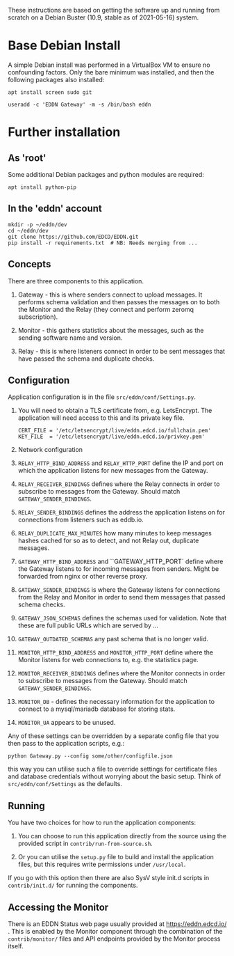 These instructions are based on getting the software up and running from
scratch on a Debian Buster (10.9, stable as of 2021-05-16) system.

# Base Debian Install
A simple Debian install was performed in a VirtualBox VM to ensure no
confounding factors.  Only the bare minimum was installed, and then the
following packages also installed:

    apt install screen sudo git

    useradd -c 'EDDN Gateway' -m -s /bin/bash eddn

# Further installation

## As 'root'

Some additional Debian packages and python modules are required:

    apt install python-pip

## In the 'eddn' account

    mkdir -p ~/eddn/dev
    cd ~/eddn/dev
    git clone https://github.com/EDCD/EDDN.git
    pip install -r requirements.txt  # NB: Needs merging from ...

## Concepts
There are three components to this application.

1. Gateway - this is where senders connect to upload messages.  It performs
   schema validation and then passes the messages on to both the Monitor and
   the Relay (they connect and perform zeromq subscription).

1. Monitor - this gathers statistics about the messages, such as the sending
   software name and version.

1. Relay - this is where listeners connect in order to be sent messages that
   have passed the schema and duplicate checks.

## Configuration
Application configuration is in the file `src/eddn/conf/Settings.py`.

1. You will need to obtain a TLS certificate from, e.g. LetsEncrypt.  The
   application will need access to this and its private key file.

       CERT_FILE = '/etc/letsencrypt/live/eddn.edcd.io/fullchain.pem'
       KEY_FILE  = '/etc/letsencrypt/live/eddn.edcd.io/privkey.pem'

1. Network configuration
  1. `RELAY_HTTP_BIND_ADDRESS` and `RELAY_HTTP_PORT` define the IP and port on
     which the application listens for new messages from the Gateway.
  1. `RELAY_RECEIVER_BINDINGS` defines where the Relay connects in order to
     subscribe to messages from the Gateway.  Should match
     `GATEWAY_SENDER_BINDINGS`.
  1. `RELAY_SENDER_BINDINGS` defines the address the application listens on
     for connections from listeners such as eddb.io.
  1. `RELAY_DUPLICATE_MAX_MINUTES` how many minutes to keep messages hashes
     cached for so as to detect, and not Relay out, duplicate messages.
  1. `GATEWAY_HTTP_BIND_ADDRESS` and ``GATEWAY_HTTP_PORT` define where the
     Gateway listens to for incoming messages from senders.  Might be
     forwarded from nginx or other reverse proxy.
  1. `GATEWAY_SENDER_BINDINGS` is where the Gateway listens for connections
     from the Relay and Monitor in order to send them messages that passed
     schema checks.
  1. `GATEWAY_JSON_SCHEMAS` defines the schemas used for validation.  Note
     that these are full public URLs which are served by ...
  1. `GATEWAY_OUTDATED_SCHEMAS` any past schema that is no longer valid.
  1. `MONITOR_HTTP_BIND_ADDRESS` and `MONITOR_HTTP_PORT` define where the
     Monitor listens for web connections to, e.g. the statistics page.
  1. `MONITOR_RECEIVER_BINDINGS` defines where the Monitor connects in order to
     subscribe to messages from the Gateway.  Should match
     `GATEWAY_SENDER_BINDINGS`.
  1. `MONITOR_DB` - defines the necessary information for the application to
     connect to a mysql/mariadb database for storing stats.
  1. `MONITOR_UA` appears to be unused.

Any of these settings can be overridden by a separate config file that you
then pass to the application scripts, e.g.:

	python Gateway.py --config some/other/configfile.json

this way you can utilise such a file to override settings for certificate
files and database credentials without worrying about the basic setup.  Think
of `src/eddn/conf/Settings` as the defaults.

## Running
You have two choices for how to run the application components:

1. You can choose to run this application directly from the source using the
  provided script in `contrib/run-from-source.sh`.

1. Or you can utilise the `setup.py` file to build and install the application
   files, but this requires write permissions under `/usr/local`.

  If you go with this option then there are also SysV style init.d scripts in
  `contrib/init.d/` for running the components.

## Accessing the Monitor
There is an EDDN Status web page usually provided at https://eddn.edcd.io/ .
This is enabled by the Monitor component through the combination of the
`contrib/monitor/` files and API endpoints provided by the Monitor process
itself.
